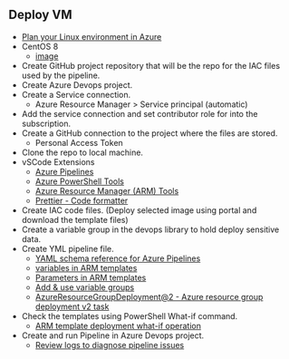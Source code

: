 ## Deploy VM

- [Plan your Linux environment in Azure](https://learn.microsoft.com/en-us/training/modules/plan-your-linux-environment-in-azure/)
- CentOS 8
  - [image](https://azuremarketplace.microsoft.com/en-us/marketplace/apps?search=CentOS%208%20from%20OpenLogic%20by%20Perforce&page=1)
- Create GitHub project repository that will be the repo for the IAC files used by the pipeline.
- Create Azure Devops project.
- Create a Service connection.
  - Azure Resource Manager > Service principal (automatic)
- Add the service connection and set contributor role for into the subscription.
- Create a GitHub connection to the project where the files are stored.
  - Personal Access Token
- Clone the repo to local machine.
- vSCode Extensions
  - [Azure Pipelines](https://marketplace.visualstudio.com/items?itemName=ms-azure-devops.azure-pipelines)
  - [Azure PowerShell Tools](https://marketplace.visualstudio.com/items?itemName=azps-tools.azps-tools)
  - [Azure Resource Manager (ARM) Tools](https://marketplace.visualstudio.com/items?itemName=msazurermtools.azurerm-vscode-tools)
  - [Prettier - Code formatter](https://marketplace.visualstudio.com/items?itemName=esbenp.prettier-vscode)
- Create IAC code files. (Deploy selected image using portal and download the template files)
- Create a variable group in the devops library to hold deploy sensitive data.
- Create YML pipeline file.
  - [YAML schema reference for Azure Pipelines](https://learn.microsoft.com/en-us/azure/devops/pipelines/yaml-schema/?view=azure-pipelines)
  - [variables in ARM templates](https://learn.microsoft.com/en-us/azure/azure-resource-manager/templates/variables)
  - [Parameters in ARM templates](https://learn.microsoft.com/en-us/azure/azure-resource-manager/templates/parameters)
  - [Add & use variable groups](https://learn.microsoft.com/en-us/azure/devops/pipelines/library/variable-groups?view=azure-devops&tabs=yaml)
  - [AzureResourceGroupDeployment@2 - Azure resource group deployment v2 task](https://learn.microsoft.com/en-us/azure/devops/pipelines/tasks/reference/azure-resource-group-deployment-v2?view=azure-pipelines&viewFallbackFrom=azure-devops)
- Check the templates using PowerShell What-if command.
  - [ARM template deployment what-if operation](https://learn.microsoft.com/en-us/azure/azure-resource-manager/templates/deploy-what-if?tabs=azure-powershell)
- Create and run Pipeline in Azure Devops project.
  - [Review logs to diagnose pipeline issues](https://learn.microsoft.com/en-us/azure/devops/pipelines/troubleshooting/review-logs?view=azure-devops)
